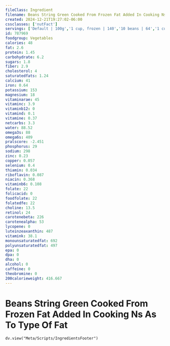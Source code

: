 ```yaml
---
fileClass: Ingredient
filename: Beans String Green Cooked From Frozen Fat Added In Cooking Ns As To Type Of Fat
created: 2024-12-21T19:27:02-06:00
cssclasses: ['nutFact']
servings: ['Default | 100g','1 cup, frozen | 140','10 beans | 64','1 cut piece | 2']
id: 787969
foodgroup: Vegetables
calories: 48
fat: 2.6
protein: 1.45
carbohydrate: 6.2
sugars: 1.8
fiber: 2.9
cholesterol: 4
saturatedfats: 1.24
calcium: 41
iron: 0.64
potassium: 153
magnesium: 18
vitaminarae: 45
vitaminc: 3.9
vitaminb12: 0
vitamind: 0.1
vitamine: 0.37
netcarbs: 3.3
water: 88.52
omega3s: 88
omega6s: 409
pralscore: -2.451
phosphorus: 29
sodium: 298
zinc: 0.23
copper: 0.057
selenium: 0.4
thiamin: 0.034
riboflavin: 0.087
niacin: 0.368
vitaminb6: 0.108
folate: 22
folicacid: 0
foodfolate: 22
folatedfe: 22
choline: 13.5
retinol: 24
carotenebeta: 226
carotenealpha: 53
lycopene: 0
luteinzeaxanthin: 487
vitamink: 38.1
monounsaturatedfat: 692
polyunsaturatedfat: 497
epa: 0
dpa: 0
dha: 0
alcohol: 0
caffeine: 0
theobromine: 0
200calorieweight: 416.667
---
```


# Beans String Green Cooked From Frozen Fat Added In Cooking Ns As To Type Of Fat

```dataviewjs
dv.view("Meta/Scripts/IngredientsFooter")
```